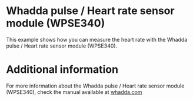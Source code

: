 # Whadda pulse / Heart rate sensor module (WPSE340)
This example shows how you can measure the heart rate with the Whadda pulse / Heart rate sensor module (WPSE340).
# Additional information
For more information about the Whadda pulse / Heart rate sensor module (WPSE340), check the manual available at [whadda.com](https://www.whadda.com)
